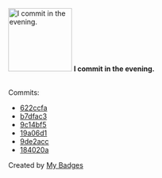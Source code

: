 <img src="https://github.com/my-badges/my-badges/blob/master/src/all-badges/time-of-commit/evening-commits.png?raw=true" alt="I commit in the evening." title="I commit in the evening." width="128">
<strong>I commit in the evening.</strong>
<br><br>

Commits:

- <a href="https://github.com/andrewjswan/dtek-blackout-schedule-calendars/commit/622ccfad3146f5795aab556a59740ca24ec2a6b3">622ccfa</a>
- <a href="https://github.com/andrewjswan/dtek-blackout-schedule-calendars/commit/b7dfac32f62a130baab2a90ff63d93541b6551c4">b7dfac3</a>
- <a href="https://github.com/andrewjswan/MediaPortal-1/commit/9c14bf5b6d0fc2d347ed6766abe7fcf70c2e73ba">9c14bf5</a>
- <a href="https://github.com/andrewjswan/MediaPortal-1/commit/19a06d1f5c87171beee7303cc4dce76bc176195b">19a06d1</a>
- <a href="https://github.com/andrewjswan/MediaPortal-1/commit/9de2acca5709b5318811134a0996f0fd779f7f28">9de2acc</a>
- <a href="https://github.com/andrewjswan/MediaPortal-1/commit/184020a694099043056119f91a8d9c86e632112b">184020a</a>


Created by <a href="https://github.com/my-badges/my-badges">My Badges</a>